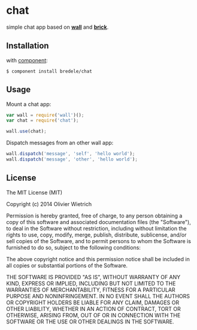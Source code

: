 chat
====

  simple chat app based on **[wall](http://github.com/bredele/wall)** and **[brick](http://github.com/bredele/brickjs)**.


## Installation

with [component](http://github.com/component/component):

	$ component install bredele/chat


## Usage

  Mount a chat app:

```js
var wall = require('wall')();
var chat = require('chat');

wall.use(chat);
```

  Dispatch messages from an other wall app:


```js
wall.dispatch('message', 'self', 'hello world');
wall.dispatch('message', 'other', 'hello world');
```

## License

The MIT License (MIT)

Copyright (c) 2014 Olivier Wietrich

Permission is hereby granted, free of charge, to any person obtaining a copy
of this software and associated documentation files (the "Software"), to deal
in the Software without restriction, including without limitation the rights
to use, copy, modify, merge, publish, distribute, sublicense, and/or sell
copies of the Software, and to permit persons to whom the Software is
furnished to do so, subject to the following conditions:

The above copyright notice and this permission notice shall be included in all
copies or substantial portions of the Software.

THE SOFTWARE IS PROVIDED "AS IS", WITHOUT WARRANTY OF ANY KIND, EXPRESS OR
IMPLIED, INCLUDING BUT NOT LIMITED TO THE WARRANTIES OF MERCHANTABILITY,
FITNESS FOR A PARTICULAR PURPOSE AND NONINFRINGEMENT. IN NO EVENT SHALL THE
AUTHORS OR COPYRIGHT HOLDERS BE LIABLE FOR ANY CLAIM, DAMAGES OR OTHER
LIABILITY, WHETHER IN AN ACTION OF CONTRACT, TORT OR OTHERWISE, ARISING FROM,
OUT OF OR IN CONNECTION WITH THE SOFTWARE OR THE USE OR OTHER DEALINGS IN THE
SOFTWARE.
